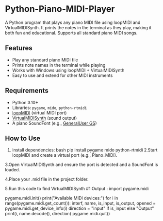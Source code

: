 # Python-Piano-MIDI-Player
A Python program that plays any piano MIDI file using loopMIDI and VirtualMIDISynth.  It prints the notes in the terminal as they play, making it both fun and educational.  Supports all standard piano MIDI songs.


## Features
- Play any standard piano MIDI file
- Prints note names in the terminal while playing
- Works with Windows using loopMIDI + VirtualMIDISynth
- Easy to use and extend for other MIDI instruments

## Requirements
- Python 3.10+
- Libraries: `pygame`, `mido`, `python-rtmidi`
- [loopMIDI](https://www.tobias-erichsen.de/software/loopmidi.html) (virtual MIDI port)
- [VirtualMIDISynth](https://coolsoft.altervista.org/en/virtualmidisynth) (sound output)
- A piano SoundFont (e.g., [GeneralUser GS](https://schristiancollins.com/generaluser.php))

## How to Use
1. Install dependencies:
bash
pip install pygame mido python-rtmidi
2.Start loopMIDI and create a virtual port (e.g., Piano_MIDI).

3.Open VirtualMIDISynth and ensure the port is detected and a SoundFont is loaded.

4.Place your .mid file in the project folder.

5.Run this code to find  VirtualMIDISynth #1 Output :
import pygame.midi

pygame.midi.init()
print("Available MIDI devices:")
for i in range(pygame.midi.get_count()):
    interf, name, is_input, is_output, opened = pygame.midi.get_device_info(i)
    direction = "Input" if is_input else "Output"
    print(i, name.decode(), direction)
pygame.midi.quit()



